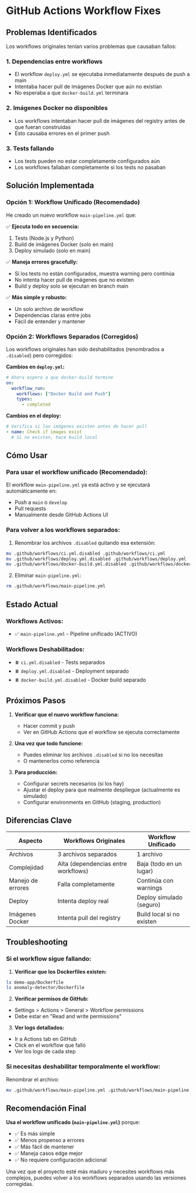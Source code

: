 # GitHub Actions Workflow Fixes

## Problemas Identificados

Los workflows originales tenían varios problemas que causaban fallos:

### 1. **Dependencias entre workflows**
- El workflow `deploy.yml` se ejecutaba inmediatamente después de push a main
- Intentaba hacer pull de imágenes Docker que aún no existían
- No esperaba a que `docker-build.yml` terminara

### 2. **Imágenes Docker no disponibles**
- Los workflows intentaban hacer pull de imágenes del registry antes de que fueran construidas
- Esto causaba errores en el primer push

### 3. **Tests fallando**
- Los tests pueden no estar completamente configurados aún
- Los workflows fallaban completamente si los tests no pasaban

## Solución Implementada

### Opción 1: Workflow Unificado (Recomendado)

He creado un nuevo workflow `main-pipeline.yml` que:

✅ **Ejecuta todo en secuencia:**
1. Tests (Node.js y Python)
2. Build de imágenes Docker (solo en main)
3. Deploy simulado (solo en main)

✅ **Maneja errores gracefully:**
- Si los tests no están configurados, muestra warning pero continúa
- No intenta hacer pull de imágenes que no existen
- Build y deploy solo se ejecutan en branch main

✅ **Más simple y robusto:**
- Un solo archivo de workflow
- Dependencias claras entre jobs
- Fácil de entender y mantener

### Opción 2: Workflows Separados (Corregidos)

Los workflows originales han sido deshabilitados (renombrados a `.disabled`) pero corregidos:

**Cambios en `deploy.yml`:**
```yaml
# Ahora espera a que docker-build termine
on:
  workflow_run:
    workflows: ["Docker Build and Push"]
    types:
      - completed
```

**Cambios en el deploy:**
```yaml
# Verifica si las imágenes existen antes de hacer pull
- name: Check if images exist
  # Si no existen, hace build local
```

## Cómo Usar

### Para usar el workflow unificado (Recomendado):

El workflow `main-pipeline.yml` ya está activo y se ejecutará automáticamente en:
- Push a `main` o `develop`
- Pull requests
- Manualmente desde GitHub Actions UI

### Para volver a los workflows separados:

1. Renombrar los archivos `.disabled` quitando esa extensión:
```bash
mv .github/workflows/ci.yml.disabled .github/workflows/ci.yml
mv .github/workflows/deploy.yml.disabled .github/workflows/deploy.yml
mv .github/workflows/docker-build.yml.disabled .github/workflows/docker-build.yml
```

2. Eliminar `main-pipeline.yml`:
```bash
rm .github/workflows/main-pipeline.yml
```

## Estado Actual

### Workflows Activos:
- ✅ `main-pipeline.yml` - Pipeline unificado (ACTIVO)

### Workflows Deshabilitados:
- ⏸️ `ci.yml.disabled` - Tests separados
- ⏸️ `deploy.yml.disabled` - Deployment separado
- ⏸️ `docker-build.yml.disabled` - Docker build separado

## Próximos Pasos

1. **Verificar que el nuevo workflow funciona:**
   - Hacer commit y push
   - Ver en GitHub Actions que el workflow se ejecuta correctamente

2. **Una vez que todo funcione:**
   - Puedes eliminar los archivos `.disabled` si no los necesitas
   - O mantenerlos como referencia

3. **Para producción:**
   - Configurar secrets necesarios (si los hay)
   - Ajustar el deploy para que realmente despliegue (actualmente es simulado)
   - Configurar environments en GitHub (staging, production)

## Diferencias Clave

| Aspecto | Workflows Originales | Workflow Unificado |
|---------|---------------------|-------------------|
| Archivos | 3 archivos separados | 1 archivo |
| Complejidad | Alta (dependencias entre workflows) | Baja (todo en un lugar) |
| Manejo de errores | Falla completamente | Continúa con warnings |
| Deploy | Intenta deploy real | Deploy simulado (seguro) |
| Imágenes Docker | Intenta pull del registry | Build local si no existen |

## Troubleshooting

### Si el workflow sigue fallando:

1. **Verificar que los Dockerfiles existen:**
```bash
ls demo-app/Dockerfile
ls anomaly-detector/Dockerfile
```

2. **Verificar permisos de GitHub:**
- Settings > Actions > General > Workflow permissions
- Debe estar en "Read and write permissions"

3. **Ver logs detallados:**
- Ir a Actions tab en GitHub
- Click en el workflow que falló
- Ver los logs de cada step

### Si necesitas deshabilitar temporalmente el workflow:

Renombrar el archivo:
```bash
mv .github/workflows/main-pipeline.yml .github/workflows/main-pipeline.yml.disabled
```

## Recomendación Final

**Usa el workflow unificado (`main-pipeline.yml`)** porque:
- ✅ Es más simple
- ✅ Menos propenso a errores
- ✅ Más fácil de mantener
- ✅ Maneja casos edge mejor
- ✅ No requiere configuración adicional

Una vez que el proyecto esté más maduro y necesites workflows más complejos, puedes volver a los workflows separados usando las versiones corregidas.
